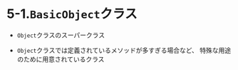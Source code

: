 5-1.`BasicObject`クラス
======================

* `Object`クラスのスーパークラス

* `Object`クラスでは定義されているメソッドが多すぎる場合など、
  特殊な用途のために用意されているクラス
